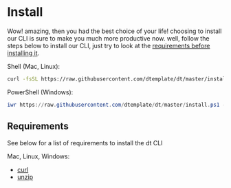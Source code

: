 # Install

Wow! amazing, then you had the best choice of your life! choosing to install our CLI is sure to make you much more productive now. well, follow the steps below to install our CLI, just try to look at the [requirements before installing it](#requirements).

Shell (Mac, Linux):

```sh
curl -fsSL https://raw.githubusercontent.com/dtemplate/dt/master/install.sh | sh
```

PowerShell (Windows):

```powershell
iwr https://raw.githubusercontent.com/dtemplate/dt/master/install.ps1 -useb | iex
```

## Requirements

See below for a list of requirements to install the dt CLI

Mac, Linux, Windows:

- [curl](https://www.cyberciti.biz/faq/how-to-install-curl-command-on-a-ubuntu-linux/)
- [unzip](http://stahlworks.com/dev/index.php?tool=zipunzip)
